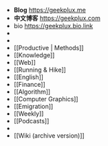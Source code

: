 - **Blog** https://geekplux.me
- **中文博客** https://geekplux.com
- bio https://geekplux.bio.link
-
-
- [[Productive | Methods]]
- [[Knowledge]]
- [[Web]]
- [[Running & Hike]]
- [[English]]
- [[Finance]]
- [[Algorithm]]
- [[Computer Graphics]]
- [[Emigration]]
- [[Weekly]]
- [[Podcasts]]
-
- [[Wiki (archive version)]]